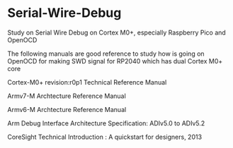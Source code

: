 # Serial-Wire-Debug
Study on Serial Wire Debug  on Cortex M0+, especially Raspberry Pico and OpenOCD

The following  manuals are good reference to study how is going on OpenOCD for making SWD signal for RP2040 which has dual Cortex M0+ core 

Cortex-M0+ revision:r0p1 Technical Reference Manual

Armv7-M Archtecture Reference Manual

Armv6-M Archtecture Reference Manual

Arm Debug Interface Architecture Specification: ADIv5.0 to ADIv5.2

CoreSight Technical Introduction : A quickstart for designers, 2013
